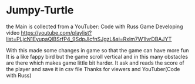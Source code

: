 # Jumpy-Turtle
the Main is collected from a YouTuber: Code with Russ
Game Developing video
https://youtube.com/playlist?list=PLjcN1EyupaQlBSrfP4_9SdpJIcfnSJgzL&si=Rxlm7W1lvrDBAJYT

With this made some changes in game so that the game can have more fun
It is a like fappy bird but the game scroll vertical and in this many obstacles are there which makes game little bit harder. It ask and reads the score of the player and save it in csv file
Thanks for viewers and YouTuber(Code with Russ)
